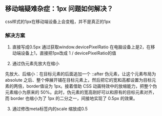 ## 移动端疑难杂症：1px 问题如何解决？
css样式的1px在移动端设备上会变粗，并不是真正的1px
### 解决方案
1. 直接写成0.5px
通过获取window.devicePixelRatio 在电脑设备上是2，在移动端设备上1，直接把1px改成 1 / devicePixelRatio的值

2. 通过伪元素先放大在缩小

先放大、后缩小：在目标元素的后面追加一个 ::after 伪元素，让这个元素布局为 absolute 之后、整个伸展开铺在目标元素上，然后把它的宽和高都设置为目标元素的两倍，border值设为 1px。接着借助 CSS 动画特效中的放缩能力，把整个伪元素缩小为原来的 50%。此时，伪元素的宽高刚好可以和原有的目标元素对齐，而 border 也缩小为了 1px 的二分之一，间接地实现了 0.5px 的效果。


3.  通过修改meta标签内的scale 缩放成0.5